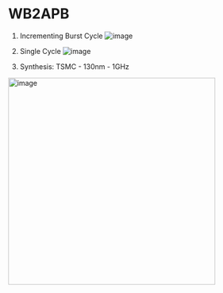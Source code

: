 # WB2APB


1. Incrementing Burst Cycle
![image](https://github.com/KiuQuy/WB2APB/assets/100481767/7a10b7a0-44f6-4266-a211-590df05ebab3)

2. Single Cycle
![image](https://github.com/KiuQuy/WB2APB/assets/100481767/13f70f81-f61b-40ec-8546-eb7940aa7c02)

3. Synthesis: TSMC - 130nm - 1GHz
<img width="417" alt="image" src="https://github.com/KiuQuy/WB2APB/assets/100481767/71023548-bce9-415f-9df1-4730eb38b21a">



